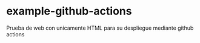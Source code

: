 # example-github-actions
Prueba de web con unicamente HTML para su despliegue mediante github actions
